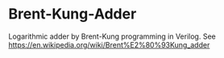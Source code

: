 # Brent-Kung-Adder
Logarithmic adder by Brent-Kung programming in Verilog. See https://en.wikipedia.org/wiki/Brent%E2%80%93Kung_adder
